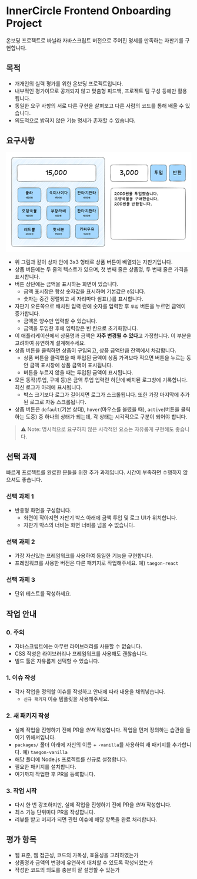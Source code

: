 # InnerCircle Frontend Onboarding Project

온보딩 프로젝트로 바닐라 자바스크립트 버전으로 주어진 명세를 만족하는 자판기를 구현합니다.

## 목적

- 개개인의 실력 평가를 위한 온보딩 프로젝트입니다.
- 내부적인 평가이므로 공개되지 않고 맞춤형 피드백, 프로젝트 팀 구성 등에만 활용됩니다.
- 동일한 요구 사항의 서로 다른 구현을 살펴보고 다른 사람의 코드를 통해 배울 수 있습니다.
- 의도적으로 밝히지 않은 기능 명세가 존재할 수 있습니다.

## 요구사항

![자판기 와이어프레임](./assets/wireframe.png)

- 위 그림과 같이 상자 안에 3x3 형태로 상품 버튼이 배열되는 자판기입니다.
- 상품 버튼에는 두 줄의 텍스트가 있으며, 첫 번째 줄은 상품명, 두 번째 줄은 가격을 표시합니다.
- 버튼 상단에는 금액을 표시하는 화면이 있습니다.
  - 금액 표시창은 항상 숫자값을 표시하며 기본값은 `0`입니다.
  - 숫자는 중간 정렬되고 세 자리마다 쉼표(,)를 표시합니다.
- 자판기 오른쪽으로 배치된 입력 란에 숫자를 입력한 후 `투입` 버튼을 누르면 금액이 증가합니다.
  - 금액은 양수만 입력할 수 있습니다.
  - 금액을 투입한 후에 입력창은 빈 칸으로 초기화합니다.
- 이 애플리케이션에서 상품명과 금액은 **자주 변경될 수 있다**고 가정합니다. 이 부분을 고려하여 유연하게 설계해주세요.
- 상품 버튼을 클릭하면 상품이 구입되고, 상품 금액만큼 잔액에서 차감합니다.
  - 상품 버튼을 클릭했을 때 투입된 금액이 상품 가격보다 적으면 버튼을 누르는 동안 금액 표시창에 상품 금액이 표시됩니다.
  - 버튼을 누르지 않을 때는 투입된 금액이 표시됩니다.
- 모든 동작(투입, 구매 등)은 금액 투입 입력란 하단에 배치된 로그창에 기록합니다. 최신 로그가 아래에 표시됩니다.
  - 박스 크기보다 로그가 길어지면 로그가 스크롤됩니다. 또한 가장 마지막에 추가된 로그로 자동 스크롤됩니다.
- 상품 버튼은 `default`(기본 상태), `hover`(마우스를 올렸을 때), `active`(버튼을 클릭하는 도중) 중 하나의 상태가 되는데, 각 상태는 시각적으로 구분이 되어야 합니다.

> ⚠️ Note: 명시적으로 요구하지 않은 시각적인 요소는 자유롭게 구현해도 좋습니다.

## 선택 과제

빠르게 프로젝트를 완료한 분들을 위한 추가 과제입니다. 시간이 부족하면 수행하지 않으셔도 좋습니다.

### 선택 과제 1

- 반응형 화면을 구성합니다.
  - 화면이 작아지면 자판기 박스 아래에 금액 투입 및 로그 UI가 위치합니다.
  - 자판기 박스의 너비는 화면 너비를 넘을 수 없습니다.

### 선택 과제 2

- 가장 자신있는 프레임워크를 사용하여 동일한 기능을 구현합니다.
- 프레임워크를 사용한 버전은 다른 패키지로 작업해주세요. 예) `taegon-react`

### 선택 과제 3

- 단위 테스트를 작성하세요.

## 작업 안내

### 0. 주의
- 자바스크립트에는 아무런 라이브러리를 사용할 수 없습니다.
- CSS 작성은 라이브러리나 프레임워크를 사용해도 괜찮습니다.
- 빌드 툴은 자유롭게 선택할 수 있습니다.

### 1. 이슈 작성
- 각자 작업을 정의할 이슈를 작성하고 안내에 따라 내용을 채워넣습니다.
  - `신규 패키지` 이슈 템플릿을 사용해주세요.

### 2. 새 패키지 작성
- 실제 작업을 진행하기 전에 PR을 *먼저* 작성합니다. 작업을 먼저 정의하는 습관을 들이기 위해서입니다.
- `packages/` 폴더 아래에 자신의 이름 + `-vanilla`를 사용하여 새 패키지를 추가합니다. 예) `taegon-vanilla`
- 해당 폴더에 Node.js 프로젝트를 신규로 설정합니다.
- 필요한 패키지를 설치합니다.
- 여기까지 작업한 후 PR을 등록합니다.

### 3. 작업 시작
- 다시 한 번 강조하지만, 실제 작업을 진행하기 전에 PR을 *먼저* 작성합니다.
- 최소 기능 단위마다 PR을 작성합니다.
- 리뷰를 받고 머지가 되면 관련 이슈에 해당 항목을 완료 처리합니다.

## 평가 항목

- 웹 표준, 웹 접근성, 코드의 가독성, 효율성을 고려하였는가
- 상품명과 금액의 변경에 유연하게 대처할 수 있도록 작성되었는가
- 작성한 코드의 의도를 충분히 잘 설명할 수 있는가